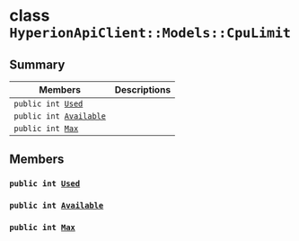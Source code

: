 # class `HyperionApiClient::Models::CpuLimit` 

## Summary

 Members                        | Descriptions                                
--------------------------------|---------------------------------------------
`public int `[`Used`](#class_hyperion_api_client_1_1_models_1_1_cpu_limit_1ad431db80eec1fd252e52e4168511a052) | 
`public int `[`Available`](#class_hyperion_api_client_1_1_models_1_1_cpu_limit_1a033a627d8d1544cc5c4bf22a3f69fdeb) | 
`public int `[`Max`](#class_hyperion_api_client_1_1_models_1_1_cpu_limit_1a2c6a422f799e2d05c6c0df52afc04796) | 

## Members

### `public int `[`Used`](#class_hyperion_api_client_1_1_models_1_1_cpu_limit_1ad431db80eec1fd252e52e4168511a052) 

### `public int `[`Available`](#class_hyperion_api_client_1_1_models_1_1_cpu_limit_1a033a627d8d1544cc5c4bf22a3f69fdeb) 

### `public int `[`Max`](#class_hyperion_api_client_1_1_models_1_1_cpu_limit_1a2c6a422f799e2d05c6c0df52afc04796) 

